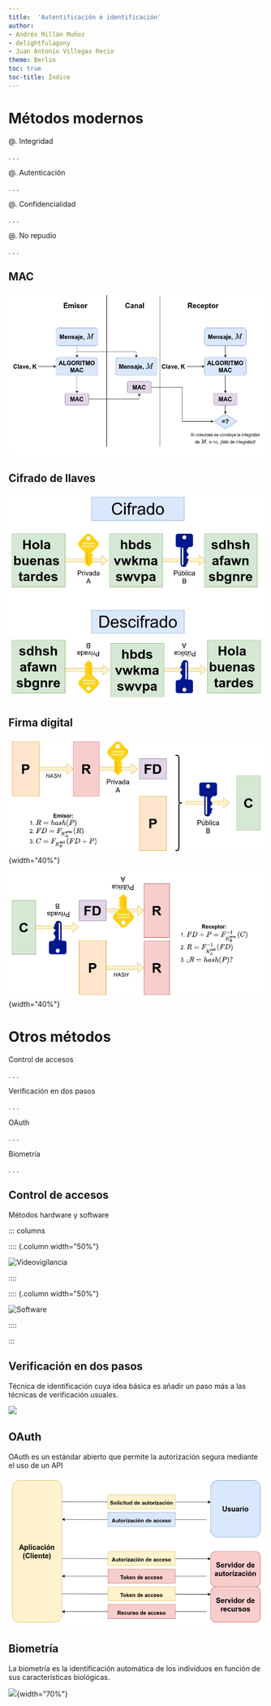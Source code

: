```yaml
---
title:  'Autentificación e identificación'
author:
- Andrés Millán Muñoz
- delightfulagony
- Juan Antonio Villegas Recio
theme: Berlin
toc: true
toc-title: Índice
---
```


<!--
Compilar con
pandoc Presentacion.md -t revealjs -s --slide-level=2 --toc -V theme:beige -o Presentacion.html
-->

# Métodos modernos

@. Integridad

. . .

@. Autenticación

. . .

@. Confidencialidad

. . .


@. No repudio

. . .

## MAC

![](img/MAC.png)

## Cifrado de llaves

![](img/clavePublica.png)

## Firma digital

![](img/FirmaDigitalEmisor.png){width="40%"}

![](img/FirmaDigitalReceptor.png){width="40%"}

# Otros métodos

Control de accesos

. . .

Verificación en dos pasos

. . .

OAuth

. . .


Biometría

. . .

## Control de accesos

Métodos hardware y software



::: columns

:::: {.column width="50%"}

![Videovigilancia](https://lapagina.com.sv/wp-content/uploads/2021/04/sistemas-de-videovigilancia.jpg)

::::

:::: {.column width="50%"}

![Software](https://hlassets.paessler.com/common/files/screenshots/prtg-v17-4/basics/map-data-center.png)

::::

:::

## Verificación en dos pasos

Técnica de identificación cuya idea básica es añadir un paso más a las técnicas de verificación usuales.

![](https://www.testdevelocidad.es/app/uploads/2020/01/2fa-seguridad-internet-765x.jpg)

## OAuth

OAuth es un estándar abierto que permite la autorización segura mediante el uso de un API

![](img/Oauth.png)

## Biometría

La biometría es la identificación automática de los individuos en función de sus características biológicas.

![](https://www.pragma.com.co/hs-fs/hubfs/H_que_es_biometria.jpg?width=1200&name=H_que_es_biometria.jpg){width="70%"}
